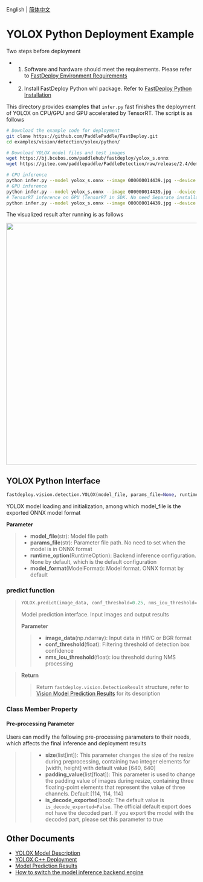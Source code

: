 English | [简体中文](README.md)
# YOLOX Python Deployment Example

Two steps before deployment

- 1. Software and hardware should meet the requirements. Please refer to [FastDeploy  Environment Requirements](../../../../../docs/cn/build_and_install/download_prebuilt_libraries.md)  
- 2. Install FastDeploy Python whl package. Refer to [FastDeploy Python Installation](../../../../../docs/cn/build_and_install/download_prebuilt_libraries.md)

This directory provides examples that `infer.py` fast finishes the deployment of YOLOX on CPU/GPU and GPU accelerated by TensorRT. The script is as follows

```bash
# Download the example code for deployment
git clone https://github.com/PaddlePaddle/FastDeploy.git
cd examples/vision/detection/yolox/python/

# Download YOLOX model files and test images
wget https://bj.bcebos.com/paddlehub/fastdeploy/yolox_s.onnx
wget https://gitee.com/paddlepaddle/PaddleDetection/raw/release/2.4/demo/000000014439.jpg

# CPU inference
python infer.py --model yolox_s.onnx --image 000000014439.jpg --device cpu
# GPU inference
python infer.py --model yolox_s.onnx --image 000000014439.jpg --device gpu
# TensorRT inference on GPU (TensorRT in SDK. No need Separate installation)
python infer.py --model yolox_s.onnx --image 000000014439.jpg --device gpu --use_trt True
```

The visualized result after running is as follows

<img width="640" src="https://user-images.githubusercontent.com/67993288/184301746-04595d76-454a-4f07-8c7d-6f41418f8ae3.jpg">

## YOLOX Python Interface

```python
fastdeploy.vision.detection.YOLOX(model_file, params_file=None, runtime_option=None, model_format=ModelFormat.ONNX)
```

YOLOX model loading and initialization, among which model_file is the exported ONNX model format

**Parameter**

> * **model_file**(str): Model file path 
> * **params_file**(str): Parameter file path. No need to set when the model is in ONNX format
> * **runtime_option**(RuntimeOption): Backend inference configuration. None by default, which is the default configuration
> * **model_format**(ModelFormat): Model format. ONNX format by default

### predict function

> ```python
> YOLOX.predict(image_data, conf_threshold=0.25, nms_iou_threshold=0.5)
> ```
>
> Model prediction interface. Input images and output results
>
> **Parameter**
>
> > * **image_data**(np.ndarray): Input data in HWC or BGR format
> > * **conf_threshold**(float): Filtering threshold of detection box confidence
> > * **nms_iou_threshold**(float): iou threshold during NMS processing

> **Return**
>
> > Return `fastdeploy.vision.DetectionResult` structure, refer to [Vision Model Prediction Results](../../../../../docs/api/vision_results/) for its description

### Class Member Property
#### Pre-processing Parameter
Users can modify the following pre-processing parameters to their needs, which affects the final inference and deployment results

> >* **size**(list[int]): This parameter changes the size of the resize during preprocessing, containing two integer elements for [width, height] with default value [640, 640]
> >* **padding_value**(list[float]): This parameter is used to change the padding value of images during resize, containing three floating-point elements that represent the value of three channels. Default [114, 114, 114]
> >* **is_decode_exported**(bool): The default value is `is_decode_exported=False`. The official default export does not have the decoded part. If you export the model with the decoded part, please set this parameter to true



## Other Documents

- [YOLOX Model Description](..)
- [YOLOX C++ Deployment](../cpp)
- [Model Prediction Results](../../../../../docs/api/vision_results/)
- [How to switch the model inference backend engine](../../../../../docs/cn/faq/how_to_change_backend.md)
